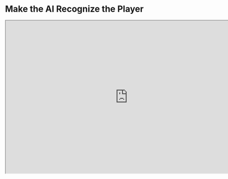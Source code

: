 # Make the AI Recognize the Player

<p><iframe title="YouTube video player" src="https://www.youtube.com/embed/qX4WNUwiTTo?si=tiOwibHcQ_B0k0k5" width="800" height="500" allowfullscreen="allowfullscreen" allow="accelerometer; autoplay; clipboard-write; encrypted-media; gyroscope; picture-in-picture; web-share"></iframe></p>